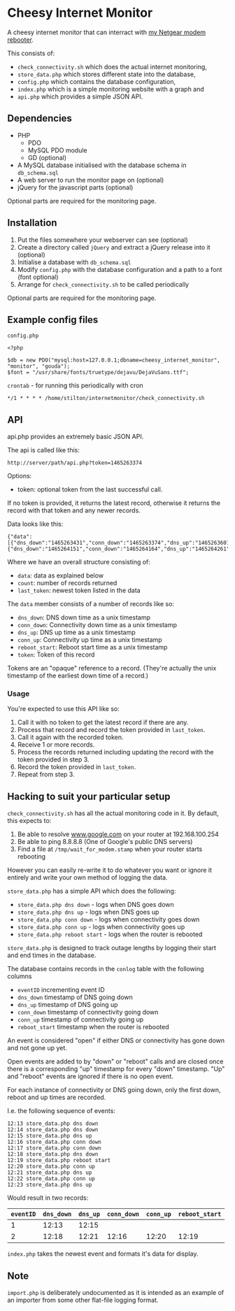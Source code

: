 # Cheesy Internet Monitor

A cheesy internet monitor that can interract with [my Netgear modem rebooter](https://github.com/SkUrRiEr/netgear_modem_rebooter).

This consists of:
 - `check_connectivity.sh` which does the actual internet monitoring,
 - `store_data.php` which stores different state into the database,
 - `config.php` which contains the database configuration,
 - `index.php` which is a simple monitoring website with a graph and
 - `api.php` which provides a simple JSON API.

## Dependencies

 - PHP
   - PDO
   - MySQL PDO module
   - GD (optional)
 - A MySQL database initialised with the database schema in `db_schema.sql`
 - A web server to run the monitor page on (optional)
 - jQuery for the javascript parts (optional)

Optional parts are required for the monitoring page.

## Installation

1. Put the files somewhere your webserver can see (optional)
2. Create a directory called `jQuery` and extract a jQuery release into it (optional)
3. Initialise a database with `db_schema.sql`
4. Modify `config.php` with the database configuration and a path to a font (font optional)
5. Arrange for `check_connectivity.sh` to be called periodically

Optional parts are required for the monitoring page.

## Example config files

`config.php`
```
<?php

$db = new PDO("mysql:host=127.0.0.1;dbname=cheesy_internet_monitor", "monitor", "gouda");
$font = "/usr/share/fonts/truetype/dejavu/DejaVuSans.ttf";
```

`crontab` - for running this periodically with cron
```
*/1 * * * * /home/stilton/internetmonitor/check_connectivity.sh
```

## API

api.php provides an extremely basic JSON API.

The api is called like this:

```
http://server/path/api.php?token=1465263374
```

Options:
 - token: optional token from the last successful call.

If no token is provided, it returns the latest record, otherwise it returns the record with that token and any newer records.

Data looks like this:
```
{"data":[{"dns_down":"1465263431","conn_down":"1465263374","dns_up":"1465263601","conn_up":"1465263604","reboot_start":"1465263464","token":"1465263374"},{"dns_down":"1465264151","conn_down":"1465264164","dns_up":"1465264261","conn_up":"1465264264","reboot_start":null,"token":"1465264151"}],"count":2,"last_token":"1465264151"}
```

Where we have an overall structure consisting of:
 - `data`: data as explained below
 - `count`: number of records returned
 - `last_token`: newest token listed in the data

The `data` member consists of a number of records like so:
 - `dns_down`: DNS down time as a unix timestamp
 - `conn_down`: Connectivity down time as a unix timestamp
 - `dns_up`: DNS up time as a unix timestamp
 - `conn_up`: Connectivity up time as a unix timestamp
 - `reboot_start`: Reboot start time as a unix timestamp
 - `token`: Token of this record

Tokens are an "opaque" reference to a record. (They're actually the unix timestamp of the earliest down time of a record.)

### Usage

You're expected to use this API like so:

1. Call it with no token to get the latest record if there are any.
2. Process that record and record the token provided in `last_token`.
3. Call it again with the recorded token.
4. Receive 1 or more records.
5. Process the records returned including updating the record with the token provided in step 3.
6. Record the token provided in `last_token`.
7. Repeat from step 3.

## Hacking to suit your particular setup

`check_connectivity.sh` has all the actual monitoring code in it. By default, this expects to:

1. Be able to resolve www.google.com on your router at 192.168.100.254
2. Be able to ping 8.8.8.8 (One of Google's public DNS servers)
3. Find a file at `/tmp/wait_for_modem.stamp` when your router starts rebooting

However you can easily re-write it to do whatever you want or ignore it entirely and write your own method of logging the data.

`store_data.php` has a simple API which does the following:
 - `store_data.php dns down` - logs when DNS goes down
 - `store_data.php dns up` - logs when DNS goes up
 - `store_data.php conn down` - logs when connectivity goes down
 - `store_data.php conn up` - logs when connectivity goes up
 - `store_data.php reboot start` - logs when the router is rebooted

`store_data.php` is designed to track outage lengths by logging their start and end times in the database.

The database contains records in the `conlog` table with the following columns
 - `eventID` incrementing event ID
 - `dns_down` timestamp of DNS going down
 - `dns_up` timestamp of DNS going up
 - `conn_down` timestamp of connectivity going down
 - `conn_up` timestamp of connectivity going up
 - `reboot_start` timestamp when the router is rebooted

An event is considered "open" if either DNS or connectivity has gone down and not gone up yet.

Open events are added to by "down" or "reboot" calls and are closed once there is a corresponding "up" timestamp for every "down" timestamp. "Up" and "reboot" events are ignored if there is no open event.

For each instance of connectivity or DNS going down, only the first down, reboot and up times are recorded.

I.e. the following sequence of events:

```
12:13 store_data.php dns down
12:14 store_data.php dns down
12:15 store_data.php dns up
12:16 store_data.php conn down
12:17 store_data.php conn down
12:18 store_data.php dns down
12:19 store_data.php reboot start
12:20 store_data.php conn up
12:21 store_data.php dns up
12:22 store_data.php conn up
12:23 store_data.php dns up
```

Would result in two records:

| `eventID` | `dns_down` | `dns_up` | `conn_down` | `conn_up` | `reboot_start` |
| --------- | ---------- | -------- | ----------- | --------- | -------------- |
| 1         | 12:13      | 12:15    |             |           |                |
| 2         | 12:18      | 12:21    | 12:16       | 12:20     | 12:19          |

`index.php` takes the newest event and formats it's data for display.

## Note

`import.php` is deliberately undocumented as it is intended as an example of an importer from some other flat-file logging format.
